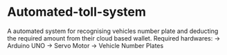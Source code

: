 # Automated-toll-system

A automated system for recognising vehicles number plate and deducting the required amount from their cloud based wallet.
Required hardwares: 
-> Arduino UNO
-> Servo Motor
-> Vehicle Number Plates
